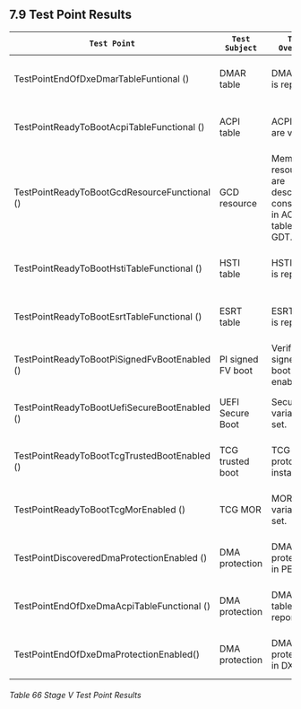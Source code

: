 <!--- @file
  7.9 Test Point Results

  Copyright (c) 2019, Intel Corporation. All rights reserved.<BR>

  Redistribution and use in source (original document form) and 'compiled'
  forms (converted to PDF, epub, HTML and other formats) with or without
  modification, are permitted provided that the following conditions are met:

  1) Redistributions of source code (original document form) must retain the
     above copyright notice, this list of conditions and the following
     disclaimer as the first lines of this file unmodified.

  2) Redistributions in compiled form (transformed to other DTDs, converted to
     PDF, epub, HTML and other formats) must reproduce the above copyright
     notice, this list of conditions and the following disclaimer in the
     documentation and/or other materials provided with the distribution.

  THIS DOCUMENTATION IS PROVIDED BY TIANOCORE PROJECT "AS IS" AND ANY EXPRESS OR
  IMPLIED WARRANTIES, INCLUDING, BUT NOT LIMITED TO, THE IMPLIED WARRANTIES OF
  MERCHANTABILITY AND FITNESS FOR A PARTICULAR PURPOSE ARE DISCLAIMED. IN NO
  EVENT SHALL TIANOCORE PROJECT  BE LIABLE FOR ANY DIRECT, INDIRECT, INCIDENTAL,
  SPECIAL, EXEMPLARY, OR CONSEQUENTIAL DAMAGES (INCLUDING, BUT NOT LIMITED TO,
  PROCUREMENT OF SUBSTITUTE GOODS OR SERVICES; LOSS OF USE, DATA, OR PROFITS;
  OR BUSINESS INTERRUPTION) HOWEVER CAUSED AND ON ANY THEORY OF LIABILITY,
  WHETHER IN CONTRACT, STRICT LIABILITY, OR TORT (INCLUDING NEGLIGENCE OR
  OTHERWISE) ARISING IN ANY WAY OUT OF THE USE OF THIS DOCUMENTATION, EVEN IF
  ADVISED OF THE POSSIBILITY OF SUCH DAMAGE.

-->

## 7.9 Test Point Results

| `Test Point`                                    | `Test Subject`        | `Test Overview`                                                        | `Reporting Mechanism`                                                                         |
| ----------------------------------------------- | --------------------- | ---------------------------------------------------------------------- | --------------------------------------------------------------------------------------------- |
| TestPointEndOfDxeDmarTableFuntional ()          | DMAR table            | DMAR table is reported.                                                | Dump DMAR table.<br /><br />Set ADAPTER_INFO_PLATFORM_TEST_POINT_STRUCT.                      |
| TestPointReadyToBootAcpiTableFunctional ()      | ACPI table            | ACPI tables are valid.                                                 | Dump installed ACPI tables.<br /><br />Set ADAPTER_INFO_PLATFORM_TEST_POINT_STRUCT.           |
| TestPointReadyToBootGcdResourceFunctional ()    | GCD resource          | Memory resources are described consistently in ACPI tables and GDT.    | Dump installed ACPI tables and GDT.<br /><br />Set ADAPTER_INFO_PLATFORM_TEST_POINT_STRUCT.   |
| TestPointReadyToBootHstiTableFunctional ()      | HSTI table            | HSTI table is reported.                                                | Dump HSTI table.<br /><br />Set ADAPTER_INFO_PLATFORM_TEST_POINT_STRUCT.                      |
| TestPointReadyToBootEsrtTableFunctional ()      | ESRT table            | ESRT table is reported.                                                | Dump ESRT table.<br /><br />Set ADAPTER_INFO_PLATFORM_TEST_POINT_STRUCT.                      |
| TestPointReadyToBootPiSignedFvBootEnabled ()    | PI signed FV boot     | Verify PI signed FV boot is enabled.                                   | Set ADAPTER_INFO_PLATFORM_TEST_POINT_STRUCT.                                                  |
| TestPointReadyToBootUefiSecureBootEnabled ()    | UEFI Secure Boot      | SecureBoot variable is set.                                            | Dump the SecureBoot variable.<br /><br />Set ADAPTER_INFO_PLATFORM_TEST_POINT_STRUCT.         |
| TestPointReadyToBootTcgTrustedBootEnabled ()    | TCG trusted boot      | TCG protocol is installed.                                             | Dump TCG protocol capability.<br /><br />Set ADAPTER_INFO_PLATFORM_TEST_POINT_STRUCT.         |
| TestPointReadyToBootTcgMorEnabled ()            | TCG MOR               | MOR variable is set.                                                   | Dump the MOR UEFI variable.<br /><br />Set ADAPTER_INFO_PLATFORM_TEST_POINT_STRUCT.           |
| TestPointDiscoveredDmaProtectionEnabled ()      | DMA protection        | DMA protection in PEI.                                                 | Dump DMA ACPI table.<br /><br />Set ADAPTER_INFO_PLATFORM_TEST_POINT_STRUCT.                  |
| TestPointEndOfDxeDmaAcpiTableFunctional ()      | DMA protection        | DMA ACPI table is reported.                                            | Dump DMA ACPI table.<br /><br />Set ADAPTER_INFO_PLATFORM_TEST_POINT_STRUCT.                  |
| TestPointEndOfDxeDmaProtectionEnabled()         | DMA protection        | DMA protection in DXE.                                                 | Dump DMA ACPI table.<br /><br />Set ADAPTER_INFO_PLATFORM_TEST_POINT_STRUCT.                  |

###### Table 66 Stage V Test Point Results
